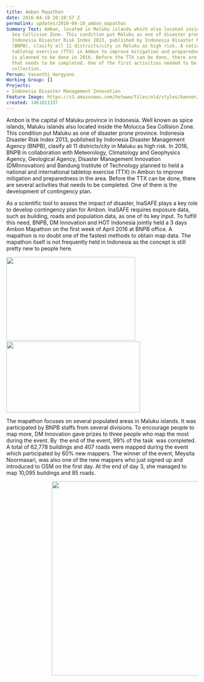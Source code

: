 ```yaml
---
title: Ambon Mapathon
date: 2016-04-18 20:28:57 Z
permalink: updates/2016-04-18_ambon_mapathon
Summary Text: Ambon, located in Maluku islands which also located inside the Molucca
  Sea Collision Zone. This condition put Maluku as one of disaster prone province.
  Indonesia Disaster Risk Index 2013, published by Indonesia Disaster Management Agency
  (BNPB), clasify all 11 districts/city in Maluku as high risk. A national and international
  tabletop exercise (TTX) in Ambon to improve mitigation and preparedness in the area
  is planned to be done in 2016. Before the TTX can be done, there are several activities
  that needs to be completed. One of the first activities needed to be done is data
  collection.
Person: Vasanthi Hargyono
Working Group: []
Projects:
- Indonesia Disaster Management Innovation
Feature Image: https://s3.amazonaws.com/hotwww/files/old/styles/banner/public/Ambon+Mapathon.jpg
created: 1461011337
---
```


<p>Ambon is the capital of Maluku province in Indonesia. Well known as spice islands, Maluku islands also located inside the Molucca Sea Collision Zone. This condition put Maluku as one of disaster prone province. Indonesia Disaster Risk Index 2013, published by Indonesia Disaster Management Agency (BNPB), clasify all 11 districts/city in Maluku as high risk. In 2016, BNPB in collaboration with Meteorology, Climatology and Geophysics Agency, Geological Agency, Disaster Management Innovation (DMInnovation) and Bandung Institute of Technology planned to held a national and international tabletop exercise (TTX) in Ambon to improve mitigation and preparedness in the area. Before the TTX can be done, there are several activities that needs to be completed. One of them is the development of contingency plan.</p><p>As a scientific tool to assess the impact of disaster, InaSAFE plays a key role to develop contingency plan for Ambon. InaSAFE requires exposure data, such as building, roads and population data, as one of its key input. To fulfill this need, BNPB, DM Innovation and HOT Indonesia jointly held a 3 days Ambon Mapathon on the first week of April 2016 at BNPB office. A mapathon is no doubt one of the fastest methods to obtain map data. The mapathon itself is not frequently held in Indonesia as the concept is still pretty new to people here.</p><p><img class="image-large" src="https://s3.amazonaws.com/hotwww/files/old/styles/large/public/tasking%20ambon.png?itok=kxAVqoLo" alt="" style="width:339px;height:219px">&nbsp;<img class="image-large" src="https://s3.amazonaws.com/hotwww/files/old/styles/large/public/%23petaambon%207%20April_346pm.png?itok=zqDB8_Bo" alt="" style="width:352px;height:186px"></p><p>The mapathon focuses on several populated areas in Maluku islands. It was participated by BNPB staffs from several divisions. To encourage people to map more, DM Innovation gave prizes to three people who map the most during the event. By &nbsp;the end of the event, 99% of the task &nbsp;was completed. A total of 62,778 buildings and 407 roads were mapped during the event which participated by 60% new mappers. The winner of the event, Meysita Noormasari, was also one of the new mappers who just signed up and introduced to OSM on the first day. At the end of day 3, she managed to map 10,095 buildings and 85 roads.</p><p style="padding-left: 120px;"><img class="image-large" src="https://s3.amazonaws.com/hotwww/files/old/styles/large/public/Ambon%20Mapathon.jpg?itok=ZZ10M-mT" alt="" style="width:510px;height:510px">&nbsp;</p>
